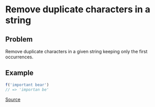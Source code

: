# Remove duplicate characters in a string

## Problem

Remove duplicate characters in a given string keeping only the first occurrences.

## Example
```javascript
f('important bear')
// => 'importan be'
```

[Source](http://www.ardendertat.com/2012/01/06/programming-interview-questions-25-remove-duplicate-characters-in-string/)
